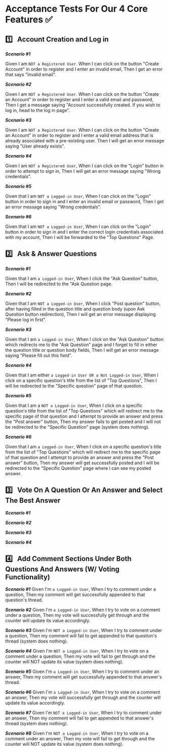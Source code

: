 # **Acceptance Tests For Our 4 Core Features** :white_check_mark: <br>

## :one: &nbsp; Account Creation and Log in

**_Scenario #1_**

Given I am `NOT a Registered User`.
When I can click on the button "Create Account" in order to register and I enter an invalid email,
Then I get an error that says "Invalid email".

**_Scenario #2_**

Given I am `NOT a Registered User`.
When I can click on the button "Create an Account" in order to register and I enter a valid email and password,
Then I get a message saying "Account successfully created. If you wish to log in, head to the log in page".

**_Scenario #3_**

Given I am `NOT a Registered User`.
When I can click on the button "Create an Account" in order to register and I enter a valid email address that is already associated with a pre-existing user.
Then I will get an error message saying "User already exists".


**_Scenario #4_**

Given I am `NOT a Registered User`,
When I can click on the "Login" button in order to attempt to sign in,
Then I will get an error message saying "Wrong credentials".


**_Scenario #5_**

Given that I am `NOT a Logged-in User`,
When I can click on the "Login" button in order to sign in and I enter an invalid email or password,
Then I get an error message saying "Wrong credentials".


**_Scenario #6_**

Given that I am `NOT a Logged-in User`,
When I can click on the "Login" button in order to sign in and I enter the correct login credentials associated with my account,
Then I will be forwarded to the "Top Questions" Page.


## :two: &nbsp; Ask & Answer Questions

**_Scenario #1_**

Given that I am `a Logged-in User`,
When I click the "Ask Question" button,
Then I will be redirected to the "Ask Question page.


**_Scenario #2_**

Given that I am `NOT a Logged-in User`,
When I click "Post question" button, after having filled in the question title and question body (upon Ask Question button redirection),
Then I will get an error message displaying "Please log in first".

**_Scenario #3_**

Given that I am `a Logged-in User`,
When I click on the "Ask Question" button which redirects me to the "Ask Question" page and I forget to fill in either the question title or question body fields,
Then I will get an error message saying "Please fill out this field".

**_Scenario #4_**

Given that I am either `a Logged-in User OR a Not Logged-in User`,
When I click on a specific question's title from the list of "Top Questions",
Then I will be redirected to the "Specific question" page of that question.

**_Scenario #5_**

Given that I am a `NOT a Logged-in User`,
When I click on a specific question's title from the list of "Top Questions" which will redirect me to the specific page of that question and I attempt to provide an answer and press the "Post answer" button,
Then my answer fails to get posted and I will not be redirected to the "Specific Question" page (system does nothing).

**_Scenario #6_**

Given that I am `a Logged-in User`,
When I click on a specific question's title from the list of "Top Questions" which will redirect me to the specific page of that question and I attempt to provide an answer and press the "Post answer" button,
Then my answer will get successfully posted and I will be redirected to the "Specific Question" page where I can see my posted answer.

## :three: &nbsp; Vote On A Question Or An Answer and Select The Best Answer


**_Scenario #1_**


**_Scenario #2_**


**_Scenario #3_**


**_Scenario #4_**



## :four: &nbsp; Add Comment Sections Under Both Questions And Answers (W/ Voting Functionality)


**_Scenario #1_**
Given I'm `a Logged-in User`, 
When I try to comment under a question,
Then my comment will get successfully appended to that question's thread.

**_Scenario #2_**
Given I'm `a Logged-in User`, 
When I try to vote on a comment under a question,
Then my vote will successfully get through and the counter will update its value accordingly.

**_Scenario #3_**
Given I'm `NOT a Logged-in User`, 
When I try to comment under a question,
Then my comment will fail to get appended to that question's thread (system does nothing).

**_Scenario #4_**
Given I'm `NOT a Logged-in User`, 
When I try to vote on a comment under a question,
Then my vote will fail to get through and the counter will NOT update its value (system does nothing).


**_Scenario #5_**
Given I'm `a Logged-in User`, 
When I try to comment under an answer,
Then my comment will get successfully appended to that answer's thread.

**_Scenario #6_**
Given I'm `a Logged-in User`, 
When I try to vote on a comment an answer,
Then my vote will successfully get through and the counter will update its value accordingly.

**_Scenario #7_**
Given I'm `NOT a Logged-in User`, 
When I try to comment under an answer,
Then my comment will fail to get appended to that answer's thread (system does nothing).

**_Scenario #8_**
Given I'm `NOT a Logged-in User`, 
When I try to vote on a comment under an answer,
Then my vote will fail to get through and the counter will NOT update its value (system does nothing).










